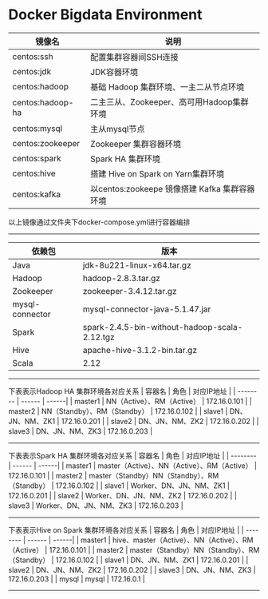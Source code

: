 # Docker Bigdata Environment

| 镜像名  | 说明 |
| ------------------------------------------------------------ | ----------------------------------------------------- |
| centos:ssh | 配置集群容器间SSH连接 |
| centos:jdk | JDK容器环境 |
| centos:hadoop | 基础 Hadoop 集群环境、一主二从节点环境 |
| centos:hadoop-ha | 二主三从、Zookeeper、高可用Hadoop集群环境 |
| centos:mysql | 主从mysql节点 |
| centos:zookeeper | Zookeeper 集群容器环境 |
| centos:spark | Spark HA 集群环境 |
| centos:hive | 搭建 Hive on Spark on Yarn集群环境 |
| centos:kafka | 以centos:zookeepe 镜像搭建 Kafka 集群容器环境 |

以上镜像通过文件夹下docker-compose.yml进行容器编排

---

| 依赖包  | 版本 |
| ------------------------------------------------------------ | ----------------------------------------------------- |
| Java | jdk-8u221-linux-x64.tar.gz |
| Hadoop | hadoop-2.8.3.tar.gz |
| Zookeeper | zookeeper-3.4.12.tar.gz |
| mysql-connector | mysql-connector-java-5.1.47.jar |
| Spark | spark-2.4.5-bin-without-hadoop-scala-2.12.tgz |
| Hive | apache-hive-3.1.2-bin.tar.gz |
| Scala | 2.12 |

---
 下表表示Hadoop HA 集群环境各对应关系
| 容器名 | 角色 | 对应IP地址 | 
| -------- | ------ | ------|
| master1 | NN（Active）、RM（Active） | 172.16.0.101 |
| master2 | NN（Standby）、RM（Standby） | 172.16.0.102 |
| slave1 | DN、JN、NM、ZK1 | 172.16.0.201 |
| slave2 | DN、JN、NM、ZK2 | 172.16.0.202 |
| slave3 | DN、JN、NM、ZK3 | 172.16.0.203 |

---
 下表表示Spark HA 集群环境各对应关系
| 容器名 | 角色 | 对应IP地址 | 
| -------- | ------ | ------|
| master1 | master（Active）、NN（Active）、RM（Active） | 172.16.0.101 |
| master2 | master（Standby）NN（Standby）、RM（Standby） | 172.16.0.102 |
| slave1 | Worker、DN、JN、NM、ZK1 | 172.16.0.201 |
| slave2 | Worker、DN、JN、NM、ZK2 | 172.16.0.202 |
| slave3 | Worker、DN、JN、NM、ZK3 | 172.16.0.203 |

---
 下表表示Hive on Spark 集群环境各对应关系
| 容器名 | 角色 | 对应IP地址 | 
| -------- | ------ | ------|
| master1 | hive、master（Active）、NN（Active）、RM（Active） | 172.16.0.101 |
| master2 | master（Standby）NN（Standby）、RM（Standby） | 172.16.0.102 |
| slave1 | DN、JN、NM、ZK1 | 172.16.0.201 |
| slave2 | DN、JN、NM、ZK2 | 172.16.0.202 |
| slave3 | DN、JN、NM、ZK3 | 172.16.0.203 |
| mysql | mysql | 172.16.0.1 |

---
